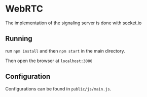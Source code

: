 # WebRTC

The implementation of the signaling server is done with [socket.io](https://socket.io/)

## Running

run `npm install` and then `npm start` in the main directory.

Then open the browser at `localhost:3000`

## Configuration

Configurations can be found in `public/js/main.js`.
